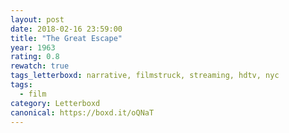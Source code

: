 ```yaml
---
layout: post 
date: 2018-02-16 23:59:00
title: "The Great Escape"
year: 1963
rating: 0.8
rewatch: true
tags_letterboxd: narrative, filmstruck, streaming, hdtv, nyc
tags:
  - film
category: Letterboxd
canonical: https://boxd.it/oQNaT
---
```

